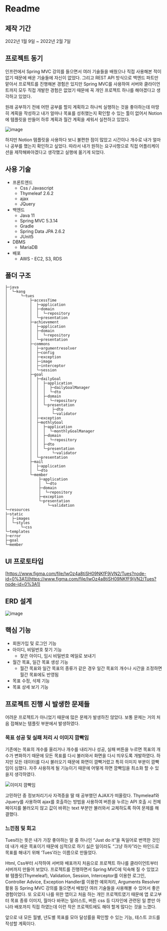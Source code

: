 # Readme

## 제작 기간

2022년 1월 9일 ~ 2022년 2월 7일

## 프로젝트 동기

인프런에서 Spring MVC 강의를 들으면서 여러 기술들을 배웠으나 직접 사용해본 적이 없기 때문에 배운 기술들에 자신이 없었다. 그리고 REST API 방식으로 백엔드 파트만 맡아서 프로젝트를 진행해본 경험은 있지만 Spring MVC를 사용하여 서버와 클라이언트까지 모두 직접 개발한 경험은 없었기 때문에 꼭 개인 프로젝트 하나를 해야겠다고 생각하고 있었다. 

원래 공부하기 전에 어떤 공부를 할지 계획하고 하나씩 실행하는 것을 좋아하는데 마땅히 계획을 작성하고 내가 얼마나 목표를 성취했는지 확인할 수 있는 툴이 없어서 Notion에 템플릿을 만들어 하루 계획과 월간 계획을 세워서 실천하고 있었다.

![image](https://user-images.githubusercontent.com/68289543/155852064-486acd16-c4a8-49f4-89bf-5202b60cb9b4.png)

하지만 Notion 템플릿을 사용하다 보니 불편한 점이 많았고 시간이나 개수로 내가 얼마나 공부를 했는지 확인하고 싶었다. 따라서 내가 원하는 요구사항으로 직접 어플리케이션을 제작해봐야겠다고 생각했고 실행에 옮기게 되었다.

## 사용 기술

- 프론트엔드
    - Css / Javascript
    - Thymeleaf 2.6.2
    - ajax
    - JQuery
- 백엔드
    - Java 11
    - Spring MVC 5.3.14
    - Gradle
    - Spring Data JPA 2.6.2
    - JUnit5
- DBMS
    - MariaDB
- 배포
    - AWS - EC2, S3, RDS

## 폴더 구조
```vim
├─java
│  └─kong
│      └─tues
│          ├─accessTime
│          │  ├─application
│          │  ├─domain
│          │  │  └─repository
│          │  └─presentation
│          ├─achievement
│          │  ├─application
│          │  ├─domain
│          │  │  └─repository
│          │  └─presentation
│          ├─commons
│          │  ├─argumentresolver
│          │  ├─config
│          │  ├─exception
│          │  ├─image
│          │  ├─interceptor
│          │  └─session
│          ├─goal
│          │  ├─dailyGoal
│          │  │  ├─application
│          │  │  │  ├─dailyGoalManager
│          │  │  │  └─dto
│          │  │  ├─domain
│          │  │  │  └─repository
│          │  │  └─presentation
│          │  │      ├─dto
│          │  │      └─validator
│          │  ├─exception
│          │  ├─mothlyGoal
│          │  │  ├─application
│          │  │  │  └─monthlyGoalManager
│          │  │  ├─domain
│          │  │  │  └─repository
│          │  │  ├─dto
│          │  │  └─presentation
│          │  │      └─validator
│          │  └─presentation
│          ├─mail
│          │  ├─application
│          │  └─dto
│          └─member
│              ├─application
│              │  └─dto
│              ├─domain
│              │  └─repository
│              ├─exception
│              └─presentation
│                  └─validation
└─resources
├─static
│  ├─images
│  └─styles
│      └─css
└─templates
├─error
├─goal
└─member
```
## UI 프로토타입

[https://www.figma.com/file/IwOz4a8tiSH09NKfF9jVN2/Tues?node-id=0%3A1](https://www.figma.com/file/IwOz4a8tiSH09NKfF9jVN2/Tues?node-id=0%3A1)

## ERD 설계

![image](https://user-images.githubusercontent.com/68289543/155852070-7698a405-717a-478f-945b-01b27f38aafa.png)

## 핵심 기능

- 회원가입 및 로그인 기능
- 아이디, 비밀번호 찾기 기능
    - 찾은 아이디, 임시 비밀번호 메일로 보내기
- 월간 목표, 일간 목표 생성 기능
    - 월간 목표와 일간 목표의 종류가 같은 경우 일간 목표의 개수나 시간을 조정하면 월간 목표에도 반영됨
- 목표 수정, 삭제 기능
- 목표 상세 보기 기능

## 프로젝트 진행 시 발생한 문제들

어려운 프로젝트가 아니었기 때문에 많은 문제가 발생하진 않았다. 보통 문제는 거의 처음 접해보는 템플릿 부분에서 발생하였다.

### 목표 성공 및 실패 처리 시 이미지 깜빡임

기존에는 목표의 개수를 올리거나 개수를 내리거나 성공, 실패 버튼을 누르면 목표의 개수가 변화하기 때문에 모든 목표를 다시 불러와서 화면을 다시 띄우도록 개발하였다. 하지만 모든 데이터를 다시 불러오기 때문에 화면이 깜빡거렸고 특히 이미지 부분이 깜빡임이 심했다. 자주 사용하게 될 기능이기 때문에 어떻게 하면 깜빡임을 최소화 할 수 있을지 생각하였다.

![이미지 깜빡임](https://user-images.githubusercontent.com/68289543/155852101-baa6719a-460f-43b0-8307-c7a6ef8e1f9a.gif)

고민하던 중 정보처리기사 자격증을 딸 때 공부했던 AJAX가 떠올랐다. Thymeleaf와 Jquery를 사용하여 ajax를 호출하는 방법을 사용하여 버튼을 누르는 API 호출 시 전체 페이지를 불러오지 않고 값이 바뀌는 text 부분만 불러와서 교체하도록 하여 문제를 해결했다.

### 느낀점 및 회고

Tues라는 뜻은 내가 가장 좋아하는 말 중 하나인 “Just do it”을 독일어로 번역한 것인데 내가 세운 목표이기 때문에 심적으로 하기 싫은 일이라도 “그냥 하자”라는 마인드로 목표를 해내기 위해 ‘Tues’라는 이름으로 만들었다. 

Html, Css부터 시작하여 서버와 배포까지 처음으로 프로젝트 하나를 클라이언트부터 서버까지 만들어 보았다. 프로젝트를 진행하면서 Spring MVC에 익숙해 질 수 있었고  뷰 템플릿(Thymeleaf), Validation, Session, Interceptor를 이용한 로그인, Controller Advice, Exception Handler를 이용한 예외처리, Arguments Resolver 활용 등 Spring MVC 강의를 들으면서 배웠던 여러 기술들을 사용해볼 수 있어서 좋은 경험이었다. 또 오로지 나를 위한 앱이고 처음 하는 개인 프로젝트였기 때문에 앱 로고부터 목표 종류 이미지, 월마다 바뀌는 일러스트, 버튼 css 등 디자인에 관련된 일 뿐만 아니라 배포까지 직접 하였는데 이런 작은 프로젝트에도 해야 할게 많다는 것을 느꼈다.

앞으로 내 모든 월별, 년도별 목표를 모아 달성률을 확인할 수 있는 기능, 테스트 코드를 작성할 계획이다.
